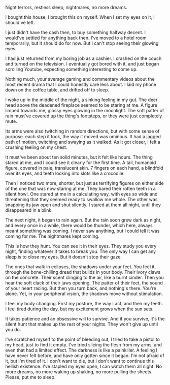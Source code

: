 Night terrors, restless sleep, nightmares, no more dreams. 

I bought this house, I brought this on myself. When I set my eyes on it, I should've left.

I just didn't have the cash then, to buy something halfway decent. I would've settled for anything back then. I've moved to a hotel room temporarily, but it should do for now. But I can't stop seeing their glowing eyes. 

I had just returned from my boring job as a cashier. I crashed on the couch and turned on the television. I eventually got bored with it, and just began scrolling Youtube, expecting something interesting to come up.

Nothing much, your average gaming and commentary videos about the most recent drama that I could honestly care less about. I laid my phone down on the coffee table, and drifted off to sleep.

I woke up in the middle of the night, a sinking feeling in my gut. The deer head above the deadened fireplace seemed to be staring at me. A figure limped towards me, glossy eyes glowing in the moonlight. The soft patter of rain must've covered up the thing's footsteps, or they were just completely mute.

Its arms were also twitching in random directions, but with some sense of purpose. each step it took, the way it moved was ominous. It had a jagged path of motion, twitching and swaying as it walked. As it got closer, I felt a crushing feeling on my chest.

It must've been about ten solid minutes, but it felt like hours. The thing stared at me, and I could see it clearly for the first time. A tall, humanoid figure, covered in pale, translucent skin. 7 fingers on each hand, a blindfold over its eyes, and teeth locking into slots like a crocodile.

Then I noticed two more, shorter, but just as terrifying figures on either side of the one that was now staring at me. They bared their rotten teeth in a silent howl. One stared at me in a calculating way, with eyes so wide and threatening that they seemed ready to swallow me whole. The other was snapping its jaw open and shut silently. I stared at them all night, until they disappeared in a blink.

The next night, it began to rain again. But the rain soon grew dark as night, and every once in a while, there would be thunder, which here, always meant something was coming. I never saw anything, but I could tell it was coming for me. The nightmares kept coming.

This is how they hunt. You can see it in their eyes. They study you every night, finding whatever it takes to break you.  The only way I can get any sleep is to close my eyes. But it doesn't stop their gaze. 

The ones that walk in eclipses, the shadows under your feet. You feel it, through the bone-chilling dread that builds in your body. Their ivory claws on the concrete. Their scent clinging to the air, like a burnt cinder. Then you hear the soft clack of their jaws opening. The patter of their feet, the sound of your heart racing. But then you turn back, and nothing's there. You're alone. Yet, in your peripheral vision, the shadows move without stimulation. 

I feel my body changing. First my posture, the way I act, and then my teeth. I feel tired during the day, but my excitement grows when the sun sets.

It takes patience and an obsessive will to survive. And if you survive, it's the silent hunt that makes up the rest of your nights.  They won't give up until you do.

I've scratched myself to the point of bleeding out, I tried to take a pistol to my head, just to find it empty. I've tried slicing the flesh from my arms, and even that had a limited effect. The darkness is like a painkiller. A feeling I have never felt before, and have only gotten since it began. I'm not afraid of it, but I'm tired of it. I don't want to die, but I don't want to continue this hellish existence. I've stapled my eyes open, I can watch them all night. No more dreams, no more waking up shaking, no more pulling the sheets. Please, put me to sleep.